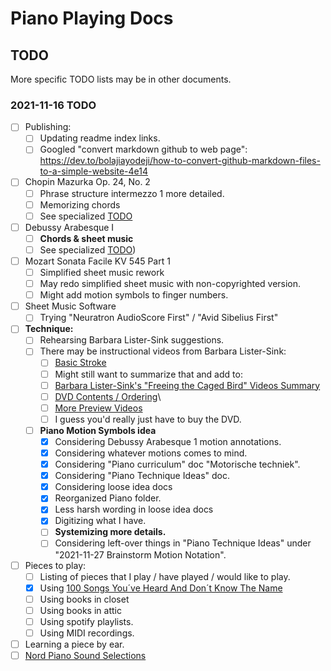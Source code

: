 Piano Playing Docs
==================

TODO
----

More specific TODO lists may be in other documents.

### 2021-11-16 TODO

- [ ] Publishing:
    - [ ] Updating readme index links.
    - [ ] Googled "convert markdown github to web page": https://dev.to/bolajiayodeji/how-to-convert-github-markdown-files-to-a-simple-website-4e14
- [ ] Chopin Mazurka Op. 24, No. 2
    - [ ] Phrase structure intermezzo 1 more detailed.
    - [ ] Memorizing chords
    - [ ] See specialized [TODO](chopin-mazurka-op-24-no-2/chopin-mazurka-op-24-no-2-todo.md)
- [ ] Debussy Arabesque Ⅰ
    - [ ] __Chords & sheet music__
    - [ ] See specialized [TODO](debussy-arabesque-1/debussy-arabesque-1-todo.md))
- [ ] Mozart Sonata Facile KV 545 Part 1 
    - [ ] Simplified sheet music rework
    - [ ] May redo simplified sheet music with non-copyrighted version.
    - [ ] Might add motion symbols to finger numbers.
- [ ] Sheet Music Software
    - [ ] Trying "Neuratron AudioScore First" / "Avid Sibelius First"
- [ ] __Technique:__
    - [ ] Rehearsing Barbara Lister-Sink suggestions.
    - [ ] There may be instructional videos from Barbara Lister-Sink:
        - [ ] [Basic Stroke](https://www.youtube.com/watch?v=OjSWu8ZADzI)
        - [ ] Might still want to summarize that and add to:
        - [ ] [Barbara Lister-Sink's "Freeing the Caged Bird" Videos Summary](methods/barbara-lister-sink-freeing-the-caged-bird-videos-summary.md)
        - [ ] [DVD Contents / Ordering](https://www.lister-sinkinstitute.org/freeing-the-caged-bird-dvd/#1508990586220-02706448-751f)\
        - [ ] [More Preview Videos](https://www.lister-sinkinstitute.org/freeing-the-caged-bird-dvd/#1508992509585-4388e2b5-8df3)
        - [ ] I guess you'd really just have to buy the DVD.
    - [ ] __Piano Motion Symbols idea__
        - [x] Considering Debussy Arabesque 1 motion annotations.
        - [x] Considering whatever motions comes to mind.
        - [x] Considering "Piano curriculum" doc "Motorische techniek".
        - [x] Considering "Piano Technique Ideas" doc.
        - [x] Considering loose idea docs
        - [x] Reorganized Piano folder.
        - [x] Less harsh wording in loose idea docs
        - [x] Digitizing what I have.
        - [ ] __Systemizing more details.__
        - [ ] Considering left-over things in "Piano Technique Ideas" under "2021-11-27 Brainstorm Motion Notation".
- [ ] Pieces to play:
    - [ ] Listing of pieces that I play / have played / would like to play.
    - [x] Using [100 Songs You´ve Heard And Don´t Know The Name](https://www.youtube.com/watch?v=PCx8Xcm9l7U&t=1099s)
    - [ ] Using books in closet
    - [ ] Using books in attic
    - [ ] Using spotify playlists.
    - [ ] Using MIDI recordings.
- [ ] Learning a piece by ear.
- [ ] [Nord Piano Sound Selections](nord-piano-4/nord-piano-4-sound-selection-notes.md)